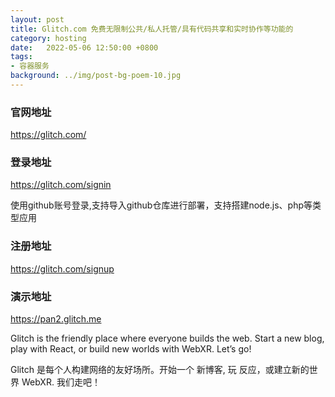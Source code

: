 ```yaml
---
layout: post
title: Glitch.com 免费无限制公共/私人托管/具有代码共享和实时协作等功能的
category: hosting
date:   2022-05-06 12:50:00 +0800
tags:
- 容器服务
background: ../img/post-bg-poem-10.jpg
---
```


### 官网地址
https://glitch.com/

### 登录地址
https://glitch.com/signin

使用github账号登录,支持导入github仓库进行部署，支持搭建node.js、php等类型应用

### 注册地址
https://glitch.com/signup

### 演示地址
https://pan2.glitch.me


Glitch is the friendly place where everyone builds the web. Start a new blog, play with React, or build new worlds with WebXR. Let’s go!

Glitch 是每个人构建网络的友好场所。开始一个 新博客, 玩 反应，或建立新的世界 WebXR. 我们走吧！